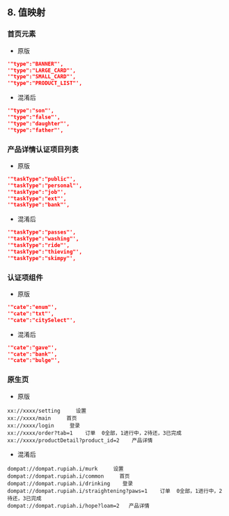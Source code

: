 ## 8. 值映射

### 首页元素
- 原版
```json
'"type":"BANNER"',
'"type":"LARGE_CARD"',
'"type":"SMALL_CARD"',
'"type":"PRODUCT_LIST"',
```
- 混淆后
```json
'"type":"son"',
'"type":"false"',
'"type":"daughter"',
'"type":"father"',
```

### 产品详情认证项目列表
- 原版
```json
'"taskType":"public"',
'"taskType":"personal"',
'"taskType":"job"',
'"taskType":"ext"',
'"taskType":"bank"',
```
- 混淆后
```json
'"taskType":"passes"',
'"taskType":"washing"',
'"taskType":"ride"',
'"taskType":"thieving"',
'"taskType":"skimpy"',
```

### 认证项组件
- 原版
```json
'"cate":"enum"',
'"cate":"txt"',
'"cate":"citySelect"',
```
- 混淆后
```json
'"cate":"gave"',
'"cate":"bank"',
'"cate":"bulge"',
```

### 原生页
- 原版
```
xx://xxxx/setting     设置
xx://xxxx/main     首页
xx://xxxx/login     登录
xx://xxxx/order?tab=1    订单  0全部，1进行中，2待还，3已完成
xx://xxxx/productDetail?product_id=2    产品详情
```
- 混淆后
```
dompat://dompat.rupiah.i/murk     设置
dompat://dompat.rupiah.i/common     首页
dompat://dompat.rupiah.i/drinking    登录
dompat://dompat.rupiah.i/straightening?paws=1    订单  0全部，1进行中，2待还，3已完成
dompat://dompat.rupiah.i/hope?loam=2   产品详情
```